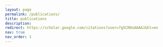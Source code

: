 ```yaml
---
layout: page
permalink: /publications/
title: publications
description:
redirect: https://scholar.google.com/citations?user=7g5CR0oAAAAJ&hl=en
nav: true
nav_order: 1
---
```

